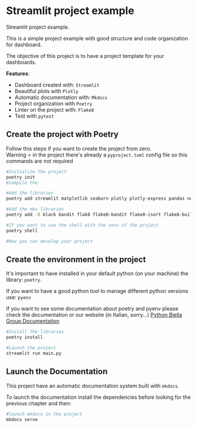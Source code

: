 # Streamlit project example

Streamlit project example.

This is a simple project example with good structure and code organization for dashboard.

The objective of this project is to have a project template for your dashboards.

**Features**:
- Dashboard created with: `Streamlit`
- Beautiful plots with `Plotly`
- Automatic documentation with: `Mkdocs`
- Project organization with `Poetry`
- Linter on the project with: `Flake8`
- Test with `pytest`

## Create the project with Poetry

Follow this steps if you want to create the project from zero.  
Warning = in the project there's already a `pyproject.toml` config file so this commands are not required

```bash
#Initialize the project
poetry init
#compile the 

#Add the libraries
poetry add streamlit matplotlib seaborn plotly plotly-express pandas numpy pytest mkdocs mkdocs-macros-plugin mkdocs-material mkdocstrings mkdocs-autorefs mkdocs-simple-plugin mkdocs-jupyter PyYAML SQLAlchemy

#Add the dev libraries
poetry add -D black bandit flak8 flake8-bandit flake8-isort flake8-builtins

#If you want to use the shell with the venv of the project
poetry shell

#Now you can develop your project
```

## Create the environment in the project

It's important to have installed in your default python (on your machine) the library: `poetry`.

If you want to have a good python tool to manage different python versions use: `pyenv`

If you want to see some documentation about poetry and pyenv please check the documentation or our website (in Italian, sorry...) [Python Biella Group Documentation](https://pythonbiellagroup.github.io/ModernPythonDevelopment)

```bash
#Install the libraries
poetry install

#Launch the project
streamlit run main.py

```

## Launch the Documentation

This project have an automatic documentation system built with `mkdocs`.

To launch the documentation install the dependencies before looking for the previous chapter and then:
```bash
#launch mkdocs in the project
mkdocs serve

```



